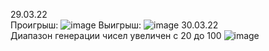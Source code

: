 29.03.22<br>
Проигрыш:
![image](https://user-images.githubusercontent.com/86486142/160549838-927ee6c7-b8a8-48f2-8ea4-103b14ab514d.png)
Выигрыш:
![image](https://user-images.githubusercontent.com/86486142/160549895-0edfc20a-133c-4cac-bb18-75f219ccd537.png)
30.03.22<br>
Диапазон генерации чисел увеличен с 20 до 100
![image](https://user-images.githubusercontent.com/86486142/160756298-2ffb0901-1fbb-4980-9781-03f7f532930f.png)
